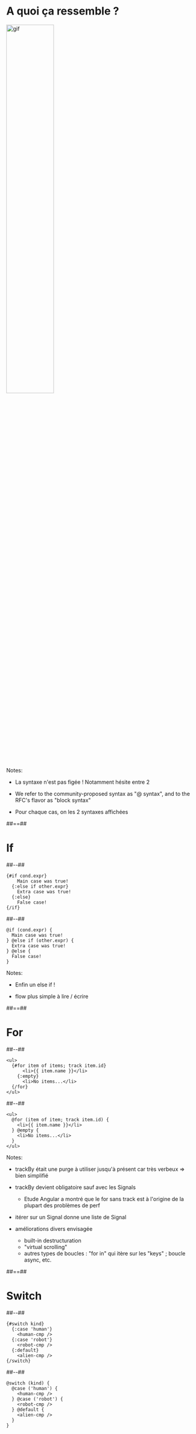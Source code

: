 # A quoi ça ressemble ?

<div class="full-center">
 <img style='height: 50%' alt='gif' src="https://media.tenor.com/txDqgTLcIW0AAAAC/spy-spying.gif">
</div>

Notes:

- La syntaxe n'est pas figée ! Notamment hésite entre 2

- We refer to the community-proposed syntax as "@ syntax", and to the RFC's flavor as "block syntax"

- Pour chaque cas, on les 2 syntaxes affichées

##==##

<!-- .slide: class="two-column-layout" -->

# If

##--##

<!-- .slide: class="with-code" -->

```angular2html
{#if cond.expr}
    Main case was true!
  {:else if other.expr}
    Extra case was true!
  {:else}
    False case!
{/if}
```

<!-- .element: class="big-code block" -->

##--##

<!-- .slide: class="with-code" -->

```angular2html
@if (cond.expr) {
  Main case was true!
} @else if (other.expr) {
  Extra case was true!
} @else {
  False case!
}
```

<!-- .element: class="big-code block" -->

Notes:

- Enfin un else if !

- flow plus simple à lire / écrire

##==##

<!-- .slide: class="two-column-layout" -->

# For

##--##

<!-- .slide: class="with-code" -->

```angular2html
<ul>
  {#for item of items; track item.id}
      <li>{{ item.name }}</li>
    {:empty}
      <li>No items...</li>
  {/for}
</ul>
```

<!-- .element: class="big-code block" -->

##--##

<!-- .slide: class="with-code" -->

```angular2html
<ul>
  @for (item of item; track item.id) {
    <li>{{ item.name }}</li>
  } @empty {
    <li>No items...</li>
  }
</ul>
```

<!-- .element: class="big-code block" -->

Notes:

- trackBy était une purge à utiliser jusqu'à présent car très verbeux => bien simplifié

- trackBy devient obligatoire sauf avec les Signals

  - Etude Angular a montré que le for sans track est à l'origine de la plupart des problèmes de perf

- itérer sur un Signal donne une liste de Signal

- améliorations divers envisagée
  - built-in destructuration
  - "virtual scrolling"
  - autres types de boucles : "for in" qui itère sur les "keys" ; boucle async, etc.

##==##

<!-- .slide: class="two-column-layout" -->

# Switch

##--##

<!-- .slide: class="with-code max-height" -->

```angular2html
{#switch kind}
  {:case 'human'}
    <human-cmp />
  {:case 'robot'}
    <robot-cmp />
  {:default}
    <alien-cmp />
{/switch}
```

<!-- .element: class="big-code block" -->

##--##

<!-- .slide: class="with-code max-height" -->

```angular2html
@switch (kind) {
  @case ('human') {
    <human-cmp />
  } @case ('robot') {
    <robot-cmp />
  } @default {
    <alien-cmp />
  }
}
```

<!-- .element: class="big-code block" -->
